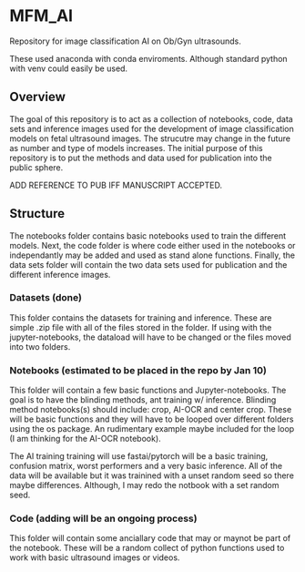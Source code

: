 # MFM_AI
Repository for image classification AI on Ob/Gyn ultrasounds.

These used anaconda with conda enviroments.  Although standard python with venv could easily be used.

## Overview
The goal of this repository is to act as a collection of notebooks, code, data sets and inference images used for the development of image classification models on fetal ultrasound images.  The strucutre may change in the future as number and type of models increases.  The initial purpose of this repository is to put the methods and data used for publication into the public sphere.

ADD REFERENCE TO PUB IFF MANUSCRIPT ACCEPTED.

## Structure
The notebooks folder contains basic notebooks used to train the different models.  Next, the code folder is where code either used in the notebooks or independantly may be added and used as stand alone functions.  Finally, the data sets folder will contain the two data sets used for publication and the different inference images.

### Datasets (done)
This folder contains the datasets for training and inference.  These are simple .zip file with all of the files stored in the folder.  If using with the jupyter-notebooks, the dataload will have to be changed or the files moved into two folders.

### Notebooks (estimated to be placed in the repo by Jan 10)
This folder will contain a few basic functions and Jupyter-notebooks.  The goal is to have the blinding methods, ant training w/ inference.  Blinding method notebooks(s) should include:  crop, AI-OCR and center crop.  These will be basic functions and they will have to be looped over different folders using the os package.  An rudimentary example maybe included for the loop (I am thinking for the AI-OCR notebook).  

The AI training training will use fastai/pytorch will be a basic training, confusion matrix, worst performers and a very basic inference.  All of the data will be available but it was trainined with a unset random seed so there maybe differences.  Although, I may redo the notbook with a set random seed.

### Code (adding will be an ongoing process)
This folder will contain some anciallary code that may or maynot be part of the notebook.  These will be a random collect of python functions used to work with basic ultrasound images or videos.
